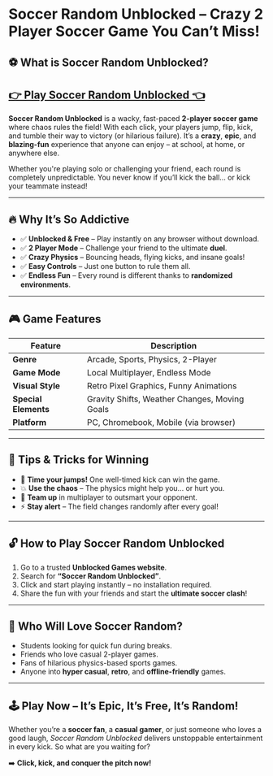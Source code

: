 # **Soccer Random Unblocked – Crazy 2 Player Soccer Game You Can’t Miss!**

## ⚽ What is Soccer Random Unblocked?

## <a href="https://izigames.net/soccer-random/">👉 Play Soccer Random Unblocked 👈</a>

**Soccer Random Unblocked** is a wacky, fast-paced **2-player soccer game** where chaos rules the field! With each click, your players jump, flip, kick, and tumble their way to victory (or hilarious failure). It’s a **crazy**, **epic**, and **blazing-fun** experience that anyone can enjoy – at school, at home, or anywhere else.

Whether you're playing solo or challenging your friend, each round is completely unpredictable. You never know if you’ll kick the ball… or kick your teammate instead!

---

## 🔥 Why It’s So Addictive

- ✅ **Unblocked & Free** – Play instantly on any browser without download.
- ✅ **2 Player Mode** – Challenge your friend to the ultimate **duel**.
- ✅ **Crazy Physics** – Bouncing heads, flying kicks, and insane goals!
- ✅ **Easy Controls** – Just one button to rule them all.
- ✅ **Endless Fun** – Every round is different thanks to **randomized environments**.

---

## 🎮 Game Features

| Feature           | Description                                        |
|-------------------|----------------------------------------------------|
| **Genre**          | Arcade, Sports, Physics, 2-Player                  |
| **Game Mode**      | Local Multiplayer, Endless Mode                    |
| **Visual Style**   | Retro Pixel Graphics, Funny Animations             |
| **Special Elements** | Gravity Shifts, Weather Changes, Moving Goals     |
| **Platform**       | PC, Chromebook, Mobile (via browser)              |

---

## 🌟 Tips & Tricks for Winning

- 🧠 **Time your jumps!** One well-timed kick can win the game.
- 💥 **Use the chaos** – The physics might help you... or hurt you.
- 👬 **Team up** in multiplayer to outsmart your opponent.
- ⚡ **Stay alert** – The field changes randomly after every goal!

---

## 🔓 How to Play Soccer Random Unblocked

1. Go to a trusted **Unblocked Games website**.
2. Search for **“Soccer Random Unblocked”**.
3. Click and start playing instantly – no installation required.
4. Share the fun with your friends and start the **ultimate soccer clash**!

---

## 🚀 Who Will Love Soccer Random?

- Students looking for quick fun during breaks.
- Friends who love casual 2-player games.
- Fans of hilarious physics-based sports games.
- Anyone into **hyper casual**, **retro**, and **offline-friendly** games.

---

## 🕹️ Play Now – It’s Epic, It’s Free, It’s Random!

Whether you’re a **soccer fan**, a **casual gamer**, or just someone who loves a good laugh, *Soccer Random Unblocked* delivers unstoppable entertainment in every kick. So what are you waiting for?

➡️ **Click, kick, and conquer the pitch now!**
